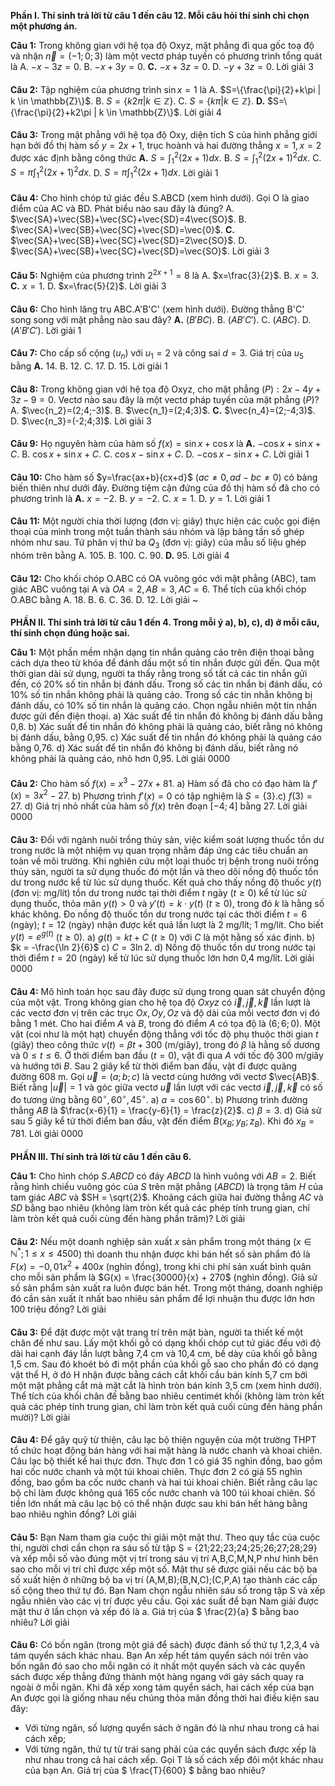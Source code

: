 **Phần I. Thí sinh trả lời từ câu 1 đến câu 12. Mỗi câu hỏi thí sinh chỉ chọn một phương án.**

**Câu 1:** Trong không gian với hệ tọa độ Oxyz, mặt phẳng đi qua gốc toạ độ và nhận $\vec{n}=(-1;0;3)$ làm một vectơ pháp tuyến có phương trình tổng quát là
A. $-x-3z=0$.
B. $-x+3y=0$.
**C.** $-x+3z=0$.
D. $-y+3z=0$.
Lời giải
3
####

**Câu 2:** Tập nghiệm của phương trình $\sin x=1$ là
A. $S=\{\frac{\pi}{2}+k\pi | k \in \mathbb{Z}\}$.
B. $S=\{k2\pi | k \in \mathbb{Z}\}$.
C. $S=\{k\pi | k \in \mathbb{Z}\}$.
**D.** $S=\{\frac{\pi}{2}+k2\pi | k \in \mathbb{Z}\}$.
Lời giải
4
####

**Câu 3:** Trong mặt phẳng với hệ tọa độ Oxy, diện tích S của hình phẳng giới hạn bởi đồ thị hàm số $y=2x+1$, trục hoành và hai đường thẳng $x=1, x=2$ được xác định bằng công thức
**A.** $S=\int_{1}^{2}(2x+1)dx$.
B. $S=\int_{1}^{2}(2x+1)^2 dx$.
C. $S=\pi\int_{1}^{2}(2x+1)^2 dx$.
D. $S=\pi\int_{1}^{2}(2x+1)dx$.
Lời giải
1
####

**Câu 4:** Cho hình chóp tứ giác đều S.ABCD (xem hình dưới). Gọi O là giao điểm của AC và BD. Phát biểu nào sau đây là đúng?
A. $\vec{SA}+\vec{SB}+\vec{SC}+\vec{SD}=4\vec{SO}$.
B. $\vec{SA}+\vec{SB}+\vec{SC}+\vec{SD}=\vec{0}$.
**C.** $\vec{SA}+\vec{SB}+\vec{SC}+\vec{SD}=2\vec{SO}$.
D. $\vec{SA}+\vec{SB}+\vec{SC}+\vec{SD}=\vec{SO}$.
Lời giải
3
####

**Câu 5:** Nghiệm của phương trình $2^{2x+1}=8$ là
A. $x=\frac{3}{2}$.
B. $x=3$.
**C.** $x=1$.
D. $x=\frac{5}{2}$.
Lời giải
3
####

**Câu 6:** Cho hình lăng trụ ABC.A'B'C' (xem hình dưới). Đường thẳng B'C' song song với mặt phẳng nào sau đây?
**A.** $(B'BC)$.
B. $(AB'C')$.
C. $(ABC)$.
D. $(A'B'C')$.
Lời giải
1
####

**Câu 7:** Cho cấp số cộng $(u_n)$ với $u_1=2$ và công sai $d=3$. Giá trị của $u_5$ bằng
**A.** 14.
B. 12.
C. 17.
D. 15.
Lời giải
1
####

**Câu 8:** Trong không gian với hệ tọa độ Oxyz, cho mặt phẳng $(P):2x-4y+3z-9=0$. Vectơ nào sau đây là một vectơ pháp tuyến của mặt phẳng $(P)$?
A. $\vec{n_2}=(2;4;-3)$.
B. $\vec{n_1}=(2;4;3)$.
**C.** $\vec{n_4}=(2;-4;3)$.
D. $\vec{n_3}=(-2;4;3)$.
Lời giải
3
####

**Câu 9:** Họ nguyên hàm của hàm số $f(x)=\sin x+\cos x$ là
**A.** $-\cos x+\sin x+C$.
B. $\cos x+\sin x+C$.
C. $\cos x-\sin x+C$.
D. $-\cos x-\sin x+C$.
Lời giải
1
####

**Câu 10:** Cho hàm số $y=\frac{ax+b}{cx+d}$ ($ac \neq 0, ad-bc \neq 0$) có bảng biến thiên như dưới đây.
Đường tiệm cận đứng của đồ thị hàm số đã cho có phương trình là
**A.** $x=-2$.
B. $y=-2$.
C. $x=1$.
D. $y=1$.
Lời giải
1
####

**Câu 11:** Một người chia thời lượng (đơn vị: giây) thực hiện các cuộc gọi điện thoại của mình trong một tuần thành sáu nhóm và lập bảng tần số ghép nhóm như sau.
Tứ phân vị thứ ba $Q_3$ (đơn vị: giây) của mẫu số liệu ghép nhóm trên bằng
A. 105.
B. 100.
C. 90.
**D.** 95.
Lời giải
4
####

**Câu 12:** Cho khối chóp O.ABC có OA vuông góc với mặt phẳng (ABC), tam giác ABC vuông tại A và $OA = 2, AB = 3, AC = 6$. Thể tích của khối chóp O.ABC bằng
A. 18.
B. 6.
C. 36.
D. 12.
Lời giải
~
####

**PHẦN II. Thí sinh trả lời từ câu 1 đến 4. Trong mỗi ý a), b), c), d) ở mỗi câu, thí sinh chọn đúng hoặc sai.**

**Câu 1:** Một phần mềm nhận dạng tin nhắn quảng cáo trên điện thoại bằng cách dựa theo từ khóa để đánh dấu một số tin nhắn được gửi đến. Qua một thời gian dài sử dụng, người ta thấy rằng trong số tất cả các tin nhắn gửi đến, có 20% số tin nhắn bị đánh dấu. Trong số các tin nhắn bị đánh dấu, có 10% số tin nhắn không phải là quảng cáo. Trong số các tin nhắn không bị đánh dấu, có 10% số tin nhắn là quảng cáo.
Chọn ngẫu nhiên một tin nhắn được gửi đến điện thoại.
a) Xác suất để tin nhắn đó không bị đánh dấu bằng 0,8.
b) Xác suất để tin nhắn đó không phải là quảng cáo, biết rằng nó không bị đánh dấu, bằng 0,95.
c) Xác suất để tin nhắn đó không phải là quảng cáo bằng 0,76.
d) Xác suất để tin nhắn đó không bị đánh dấu, biết rằng nó không phải là quảng cáo, nhỏ hơn 0,95.
Lời giải
0000
####

**Câu 2:** Cho hàm số $f(x)=x^3-27x+81$.
a) Hàm số đã cho có đạo hàm là $f'(x) = 3x^2 - 27$.
b) Phương trình $f'(x)=0$ có tập nghiệm là $S = \{3\}$.c) $f(3)=27$.
d) Giá trị nhỏ nhất của hàm số $f(x)$ trên đoạn $[-4;4]$ bằng 27.
Lời giải
0000
####

**Câu 3:** Đối với ngành nuôi trồng thủy sản, việc kiểm soát lượng thuốc tồn dư trong nước là một nhiệm vụ quan trọng nhằm đáp ứng các tiêu chuẩn an toàn về môi trường. Khi nghiên cứu một loại thuốc trị bệnh trong nuôi trồng thủy sản, người ta sử dụng thuốc đó một lần và theo dõi nồng độ thuốc tồn dư trong nước kể từ lúc sử dụng thuốc. Kết quả cho thấy nồng độ thuốc $y(t)$ (đơn vị: mg/lít) tồn dư trong nước tại thời điểm $t$ ngày ($t \ge 0$) kể từ lúc sử dụng thuốc, thỏa mãn $y(t)>0$ và $y'(t) = k \cdot y(t)$ ($t \ge 0$), trong đó $k$ là hằng số khác không. Đo nồng độ thuốc tồn dư trong nước tại các thời điểm $t=6$ (ngày); $t=12$ (ngày) nhận được kết quả lần lượt là 2 mg/lít; 1 mg/lít. Cho biết $y(t) = e^{g(t)}$ ($t \ge 0$).
a) $g(t)=kt+C$ ($t \ge 0$) với $C$ là một hằng số xác định.
b) $k = -\frac{\ln 2}{6}$
c) $C=3\ln 2$.
d) Nồng độ thuốc tồn dư trong nước tại thời điểm $t = 20$ (ngày) kể từ lúc sử dụng thuốc lớn hơn 0,4 mg/lít.
Lời giải
0000
####

**Câu 4:** Mô hình toán học sau đây được sử dụng trong quan sát chuyển động của một vật. Trong không gian cho hệ tọa độ $Oxyz$ có $\vec{i}, \vec{j}, \vec{k}$ lần lượt là các vectơ đơn vị trên các trục $Ox, Oy, Oz$ và độ dài của mỗi vectơ đơn vị đó bằng 1 mét. Cho hai điểm $A$ và $B$, trong đó điểm $A$ có tọa độ là $(6;6;0)$. Một vật (coi như là một hạt) chuyển động thẳng với tốc độ phụ thuộc thời gian $t$ (giây) theo công thức $v(t) = \beta t+300$ (m/giây), trong đó $\beta$ là hằng số dương và $0 \le t \le 6$. Ở thời điểm ban đầu ($t = 0$), vật đi qua $A$ với tốc độ 300 m/giây và hướng tới $B$. Sau 2 giây kể từ thời điểm ban đầu, vật đi được quãng đường 608 m. Gọi $\vec{u} = (a;b;c)$ là vectơ cùng hướng với vectơ $\vec{AB}$. Biết rằng $|\vec{u}| = 1$ và góc giữa vectơ $\vec{u}$ lần lượt với các vectơ $\vec{i}, \vec{j}, \vec{k}$ có số đo tương ứng bằng $60^\circ, 60^\circ, 45^\circ$.
a) $a = \cos 60^\circ$.
b) Phương trình đường thẳng $AB$ là $\frac{x-6}{1} = \frac{y-6}{1} = \frac{z}{2}$.
c) $\beta=3$.
d) Giả sử sau 5 giây kể từ thời điểm ban đầu, vật đến điểm $B(x_B; y_B; z_B)$. Khi đó $x_B = 781$.
Lời giải
0000
####

**PHẦN III. Thí sinh trả lời từ câu 1 đến câu 6.**

**Câu 1:** Cho hình chóp $S.ABCD$ có đáy $ABCD$ là hình vuông với $AB = 2$. Biết rằng hình chiếu vuông góc của $S$ trên mặt phẳng $(ABCD)$ là trọng tâm $H$ của tam giác $ABC$ và $SH = \sqrt{2}$. Khoảng cách giữa hai đường thẳng $AC$ và $SD$ bằng bao nhiêu (không làm tròn kết quả các phép tính trung gian, chỉ làm tròn kết quả cuối cùng đến hàng phần trăm)?
Lời giải
####

**Câu 2:** Nếu một doanh nghiệp sản xuất $x$ sản phẩm trong một tháng ($x \in \mathbb{N}^*; 1 \le x \le 4500$) thì doanh thu nhận được khi bán hết số sản phẩm đó là $F(x) = -0,01x^2 + 400x$ (nghìn đồng), trong khi chi phí sản xuất bình quân cho mỗi sản phẩm là $G(x) = \frac{30000}{x} + 270$ (nghìn đồng). Giả sử số sản phẩm sản xuất ra luôn được bán hết. Trong một tháng, doanh nghiệp đó cần sản xuất ít nhất bao nhiêu sản phẩm để lợi nhuận thu được lớn hơn 100 triệu đồng?
Lời giải
####

**Câu 3:** Để đặt được một vật trang trí trên mặt bàn, người ta thiết kế một chân đế như sau. Lấy một khối gỗ có dạng khối chóp cụt tứ giác đều với độ dài hai cạnh đáy lần lượt bằng 7,4 cm và 10,4 cm, bề dày của khối gỗ bằng 1,5 cm. Sau đó khoét bỏ đi một phần của khối gỗ sao cho phần đó có dạng vật thể H, ở đó H nhận được bằng cách cắt khối cầu bán kính 5,7 cm bởi một mặt phẳng cắt mà mặt cắt là hình tròn bán kính 3,5 cm (xem hình dưới).
Thể tích của khối chân đế bằng bao nhiêu centimét khối (không làm tròn kết quả các phép tính trung gian, chỉ làm tròn kết quả cuối cùng đến hàng phần mười)?
Lời giải
####

**Câu 4:** Để gây quỹ từ thiện, câu lạc bộ thiện nguyện của một trường THPT tổ chức hoạt động bán hàng với hai mặt hàng là nước chanh và khoai chiên. Câu lạc bộ thiết kế hai thực đơn. Thực đơn 1 có giá 35 nghìn đồng, bao gồm hai cốc nước chanh và một túi khoai chiên. Thực đơn 2 có giá 55 nghìn đồng, bao gồm ba cốc nước chanh và hai túi khoai chiên. Biết rằng câu lạc bộ chỉ làm được không quá 165 cốc nước chanh và 100 túi khoai chiên. Số tiền lớn nhất mà câu lạc bộ có thể nhận được sau khi bán hết hàng bằng bao nhiêu nghìn đồng?
Lời giải
####

**Câu 5:** Bạn Nam tham gia cuộc thi giải một mật thư. Theo quy tắc của cuộc thi, người chơi cần chọn ra sáu số từ tập S = {21;22;23;24;25;26;27;28;29} và xếp mỗi số vào đúng một vị trí trong sáu vị trí A,B,C,M,N,P như hình bên sao cho mỗi vị trí chỉ được xếp một số. Mật thư sẽ được giải nếu các bộ ba số xuất hiện ở những bộ ba vị trí (A,M,B);(B,N,C);(C,P,A) tạo thành các cấp số cộng theo thứ tự đó. Bạn Nam chọn ngẫu nhiên sáu số trong tập S và xếp ngẫu nhiên vào các vị trí được yêu cầu. Gọi xác suất để bạn Nam giải được mật thư ở lần chọn và xếp đó là a. Giá trị của $ \frac{2}{a} $ bằng bao nhiêu?
Lời giải
####

**Câu 6:** Có bốn ngăn (trong một giá để sách) được đánh số thứ tự 1,2,3,4 và tám quyển sách khác nhau. Bạn An xếp hết tám quyển sách nói trên vào bốn ngăn đó sao cho mỗi ngăn có ít nhất một quyển sách và các quyển sách được xếp thẳng đứng thành một hàng ngang với gáy sách quay ra ngoài ở mỗi ngăn. Khi đã xếp xong tám quyển sách, hai cách xếp của bạn An được gọi là giống nhau nếu chúng thỏa mãn đồng thời hai điều kiện sau đây:
+ Với từng ngăn, số lượng quyển sách ở ngăn đó là như nhau trong cả hai cách xếp;
+ Với từng ngăn, thứ tự từ trái sang phải của các quyển sách được xếp là như nhau trong cả hai cách xếp.
Gọi T là số cách xếp đôi một khác nhau của bạn An. Giá trị của $ \frac{T}{600} $ bằng bao nhiêu?